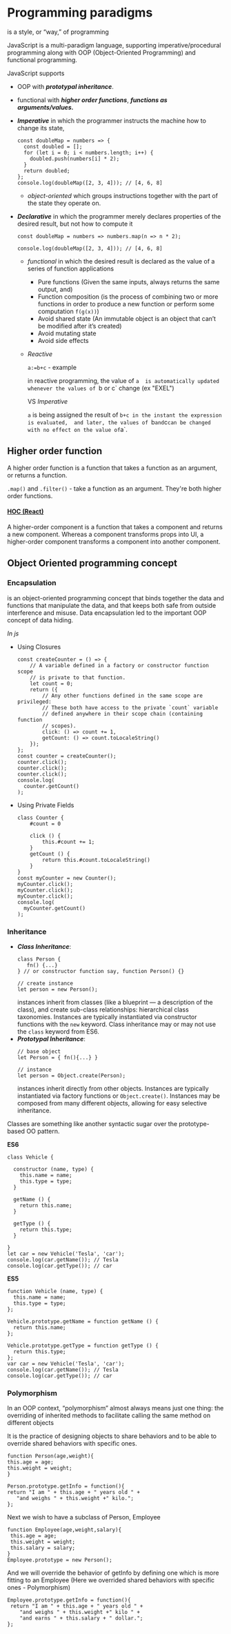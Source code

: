 # Programming paradigms
is a style, or “way,” of programming

JavaScript is a multi-paradigm language, supporting imperative/procedural programming along with OOP 
(Object-Oriented Programming) and functional programming. 

JavaScript supports 
* OOP with __*prototypal inheritance*__.
* functional with __*higher order functions*__, __*functions as arguments/values.*__


* __*Imperative*__ in which the programmer instructs the machine how to change its state,
    ```
   const doubleMap = numbers => {
      const doubled = [];
      for (let i = 0; i < numbers.length; i++) {
        doubled.push(numbers[i] * 2);
      }
      return doubled;
    };
    console.log(doubleMap([2, 3, 4])); // [4, 6, 8]
    ```
    * *object-oriented* which groups instructions together with the part of the state they operate on. 
* __*Declarative*__ in which the programmer merely declares properties of the desired result, but not how to compute it
    ```
    const doubleMap = numbers => numbers.map(n => n * 2);

    console.log(doubleMap([2, 3, 4])); // [4, 6, 8]
    ```
    * *functional* in which the desired result is declared as the value of a series of function applications
        * Pure functions (Given the same inputs, always returns the same output, and)
        * Function composition (is the process of combining two or more functions in order to produce a new function or perform some computation ```f(g(x))```) 
        * Avoid shared state (An immutable object is an object that can’t be modified after it’s created)
        * Avoid mutating state
        * Avoid side effects
        
    * *Reactive* 
    
        `a:=b+c` - example
        
         in reactive programming, the value of `a 
         is automatically updated whenever the values of `b or c` change (ex "EXEL")
        
         VS *Imperative*
         
         `a` is being assigned the result of `b+c in the instant the expression is evaluated, 
         and later, the values of `b` and `c` can be changed with no effect on the value of `a`. 


##  Higher order function 
A higher order function is a function that takes a function as an argument, or returns a function. 

`.map()` and `.filter()` - take a function as an argument. They're both higher order functions.

#### [HOC (React)](https://reactjs.org/docs/higher-order-components.html)
A higher-order component is a function that takes a component and returns a new component.
Whereas a component transforms props into UI, a higher-order component transforms a component into another component.


## Object Oriented programming concept 

### Encapsulation 
is an object-oriented programming concept that binds together the data and functions 
that manipulate the data, and that keeps both safe from outside interference and misuse.
Data encapsulation led to the important OOP concept of data hiding.

*In js* 
* Using Closures
    ```
    const createCounter = () => {
        // A variable defined in a factory or constructor function scope
        // is private to that function.
        let count = 0;
        return ({
            // Any other functions defined in the same scope are privileged:
            // These both have access to the private `count` variable
            // defined anywhere in their scope chain (containing function
            // scopes).
            click: () => count += 1,
            getCount: () => count.toLocaleString()
        });
    };
    const counter = createCounter();
    counter.click();
    counter.click();
    counter.click();
    console.log(
      counter.getCount()
    );
    ```
* Using Private Fields
    ```
    class Counter {
        #count = 0
  
        click () {
            this.#count += 1;
        }
        getCount () {
            return this.#count.toLocaleString()
        }
    }
    const myCounter = new Counter();
    myCounter.click();
    myCounter.click();
    myCounter.click();
    console.log(
      myCounter.getCount()
    );
    ```

### Inheritance 
* __*Class Inheritance*__: 
    ```
    class Person {
       fn() {...}
   } // or constructor function say, function Person() {}
    
    // create instance
    let person = new Person();
    ```
    instances inherit from classes (like a blueprint — a description of the class),
    and create sub-class relationships: hierarchical class taxonomies. 
    Instances are typically instantiated via constructor functions with the `new` keyword. 
    Class inheritance may or may not use the `class` keyword from ES6.
* __*Prototypal Inheritance*__: 
    ```
    // base object
    let Person = { fn(){...} }
    
    // instance
    let person = Object.create(Person);
    ```
    instances inherit directly from other objects.
    Instances are typically instantiated via factory functions or `Object.create()`.
    Instances may be composed from many different objects, allowing for easy selective inheritance.
    
    
Classes are something like another syntactic sugar over the prototype-based OO pattern.

**ES6**

```
class Vehicle {
 
  constructor (name, type) {
    this.name = name;
    this.type = type;
  }
 
  getName () {
    return this.name;
  }
 
  getType () {
    return this.type;
  }
 
}
let car = new Vehicle('Tesla', 'car');
console.log(car.getName()); // Tesla
console.log(car.getType()); // car
```


**ES5**

```
function Vehicle (name, type) {
  this.name = name;
  this.type = type;
};
 
Vehicle.prototype.getName = function getName () {
  return this.name;
};
 
Vehicle.prototype.getType = function getType () {
  return this.type;
};
var car = new Vehicle('Tesla', 'car');
console.log(car.getName()); // Tesla
console.log(car.getType()); // car
```

### Polymorphism
In an OOP context, “polymorphism” almost always means just one thing: the overriding of inherited methods to
 facilitate calling the same method on
 different objects
 
 It is the practice of designing objects to share behaviors and to be able to override shared behaviors with specific ones.
 
 ```
function Person(age,weight){
 this.age = age;
 this.weight = weight;
}

Person.prototype.getInfo = function(){
 return "I am " + this.age + " years old " +
    "and weighs " + this.weight +" kilo.";
};
```
Next we wish to have a subclass of Person, Employee
``` 
function Employee(age,weight,salary){
 this.age = age;
 this.weight = weight;
 this.salary = salary;
}
Employee.prototype = new Person();
```

And we will override the behavior of getInfo by defining one which is more fitting to an Employee
(Here we overrided shared behaviors with specific ones - Polymorphism)
``` 
Employee.prototype.getInfo = function(){
 return "I am " + this.age + " years old " +
    "and weighs " + this.weight +" kilo " +
    "and earns " + this.salary + " dollar.";  
};
``` 




